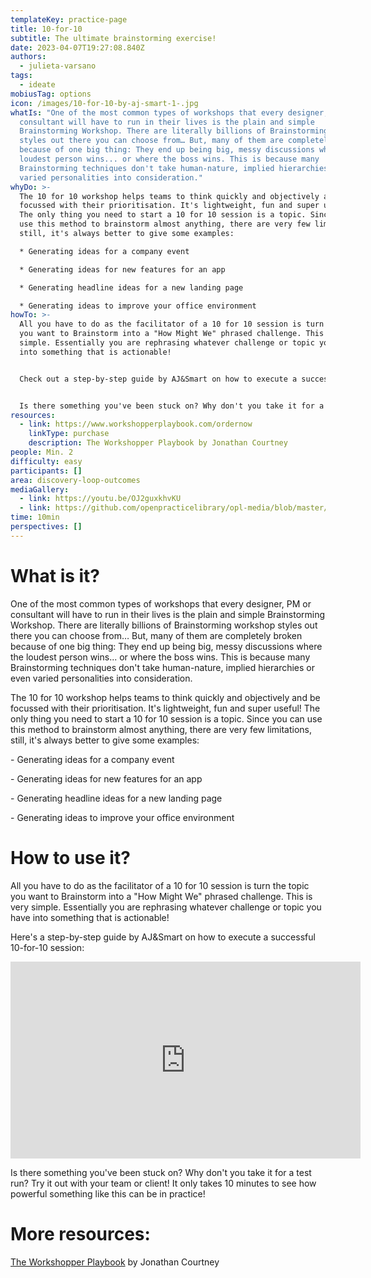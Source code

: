 ```yaml
---
templateKey: practice-page
title: 10-for-10
subtitle: The ultimate brainstorming exercise!
date: 2023-04-07T19:27:08.840Z
authors:
  - julieta-varsano
tags:
  - ideate
mobiusTag: options
icon: /images/10-for-10-by-aj-smart-1-.jpg
whatIs: "One of the most common types of workshops that every designer, PM or
  consultant will have to run in their lives is the plain and simple
  Brainstorming Workshop. There are literally billions of Brainstorming workshop
  styles out there you can choose from… But, many of them are completely broken
  because of one big thing: They end up being big, messy discussions where the
  loudest person wins... or where the boss wins. This is because many
  Brainstorming techniques don't take human-nature, implied hierarchies or even
  varied personalities into consideration."
whyDo: >-
  The 10 for 10 workshop helps teams to think quickly and objectively and be
  focussed with their prioritisation. It's lightweight, fun and super useful!
  The only thing you need to start a 10 for 10 session is a topic. Since you can
  use this method to brainstorm almost anything, there are very few limitations,
  still, it's always better to give some examples:

  * Generating ideas for a company event

  * Generating ideas for new features for an app

  * Generating headline ideas for a new landing page

  * Generating ideas to improve your office environment
howTo: >-
  All you have to do as the facilitator of a 10 for 10 session is turn the topic
  you want to Brainstorm into a "How Might We" phrased challenge. This is very
  simple. Essentially you are rephrasing whatever challenge or topic you have
  into something that is actionable!


  Check out a step-by-step guide by AJ&Smart on how to execute a successful 10-for-10 session in the Look at 10-for-10 section below!


  Is there something you've been stuck on? Why don't you take it for a test run? Try it out with your team or client! It only takes 10 minutes to see how powerful something like this can be in practice!
resources:
  - link: https://www.workshopperplaybook.com/ordernow
    linkType: purchase
    description: The Workshopper Playbook by Jonathan Courtney
people: Min. 2
difficulty: easy
participants: []
area: discovery-loop-outcomes
mediaGallery:
  - link: https://youtu.be/OJ2guxkhvKU
  - link: https://github.com/openpracticelibrary/opl-media/blob/master/images/10for10.png?raw=true
time: 10min
perspectives: []
---
```

# What is it?

One of the most common types of workshops that every designer, PM or consultant will have to run in their lives is the plain and simple Brainstorming Workshop. There are literally billions of Brainstorming workshop styles out there you can choose from… But, many of them are completely broken because of one big thing: They end up being big, messy discussions where the loudest person wins... or where the boss wins. This is because many Brainstorming techniques don't take human-nature, implied hierarchies or even varied personalities into consideration.

The 10 for 10 workshop helps teams to think quickly and objectively and be focussed with their prioritisation. It's lightweight, fun and super useful! The only thing you need to start a 10 for 10 session is a topic. Since you can use this method to brainstorm almost anything, there are very few limitations, still, it's always better to give some examples:

\- Generating ideas for a company event

\- Generating ideas for new features for an app

\- Generating headline ideas for a new landing page

\- Generating ideas to improve your office environment

# How to use it?

All you have to do as the facilitator of a 10 for 10 session is turn the topic you want to Brainstorm into a "How Might We" phrased challenge. This is very simple. Essentially you are rephrasing whatever challenge or topic you have into something that is actionable!

Here's a step-by-step guide by AJ&Smart on how to execute a successful 10-for-10 session:

<iframe width="560" height="315" src="https://www.youtube.com/embed/OJ2guxkhvKU" frameborder="0" allow="accelerometer; autoplay; encrypted-media; gyroscope; picture-in-picture" allowfullscreen></iframe>

Is there something you've been stuck on? Why don't you take it for a test run? Try it out with your team or client! It only takes 10 minutes to see how powerful something like this can be in practice!

# More resources:

[The Workshopper Playbook](https://www.workshopperplaybook.com/ordernow) by Jonathan Courtney
